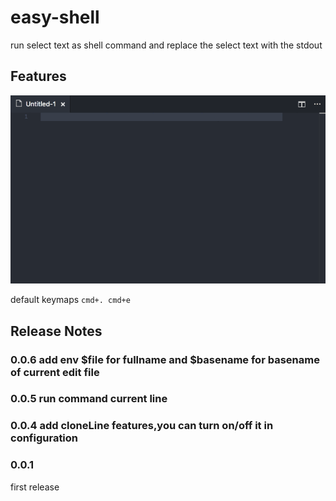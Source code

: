 # easy-shell

run select text as shell command and replace the select text with the stdout

## Features

![](https://github.com/inu1255/vscode-easy-shell/blob/master/screenshot/feature.gif?raw=true)

default keymaps `cmd+. cmd+e`

## Release Notes

### 0.0.6 add env $file for fullname and $basename for basename of current edit file
### 0.0.5 run command current line
### 0.0.4 add cloneLine features,you can turn on/off it in configuration
### 0.0.1

first release

